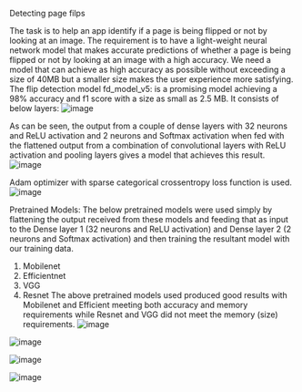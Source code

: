 Detecting page filps

The task is to help an app identify if a page is being flipped or not by looking at an image.
The requirement is to have a light-weight neural network model that makes accurate predictions of whether a page is being flipped or not by looking at an image with a high accuracy.  We need a model that can achieve as high accuracy as possible without exceeding a size of 40MB but a smaller size makes the user experience more satisfying.
The flip detection model 
fd_model_v5: is a promising model achieving a 98% accuracy and f1 score with a size as small as 2.5 MB.  It consists of below layers:
 ![image](https://github.com/sureshk76/KUSUzg5h2pSpBosP/assets/18317652/9d0cabb7-c073-49f2-848c-8415d213304b)

As can be seen, the output from a couple of dense layers with 32 neurons and ReLU activation and 2 neurons and Softmax activation when fed with the flattened output from a combination of convolutional layers with ReLU activation and pooling layers gives a model that achieves this result.
 ![image](https://github.com/sureshk76/KUSUzg5h2pSpBosP/assets/18317652/eda8951d-456b-402c-b4ad-cb852029a3f6)

Adam optimizer with sparse categorical crossentropy loss function is used.
 ![image](https://github.com/sureshk76/KUSUzg5h2pSpBosP/assets/18317652/5b837a2c-fc60-4c0e-bb19-4d5e491eb9d5)

Pretrained Models:
The below pretrained models were used  simply by flattening the output received from these models and feeding that as input to the Dense layer 1 (32 neurons and ReLU activation) and Dense layer 2 (2 neurons and Softmax activation) and then training the resultant model with our training data.
1.	Mobilenet
2.	Efficientnet
3.	VGG
4.	Resnet
The above pretrained models used produced good results with Mobilenet and Efficient meeting both accuracy and memory requirements while Resnet and VGG did not meet the memory (size) requirements.
 ![image](https://github.com/sureshk76/KUSUzg5h2pSpBosP/assets/18317652/1799e01f-add9-437b-a255-91992c992795)

 ![image](https://github.com/sureshk76/KUSUzg5h2pSpBosP/assets/18317652/50fb3706-32a1-4730-b86e-10677ed6bfc6)

![image](https://github.com/sureshk76/KUSUzg5h2pSpBosP/assets/18317652/d1b7f1ee-1068-48a9-af31-c88ac66960c0)
 
![image](https://github.com/sureshk76/KUSUzg5h2pSpBosP/assets/18317652/f975cdf1-f318-4f5a-b916-860e7a136508)
 

